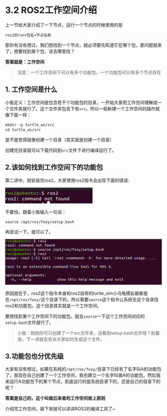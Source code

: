 # 3.2 ROS2工作空间介绍

上一节给大家介绍了一下节点，运行一个节点的时候使用的是

```
ros2的run+包名+节点名称
```

那你有没有想过，我们想找到一个节点，就必须要先知道它在哪个包，那问题就来了，想要找到某个包，该去哪里找？

**答案就是：工作空间**



> 注意：一个工作空间下可以有多个功能包，一个功能包可以有多个节点存在



## 1. 工作空间是什么

小鱼定义：工作空间是包含若干个功能包的目录，一开始大家把工作空间理解成一个文件夹就行了。这个文件夹包含下有`src`。所以一般新建一个工作空间的操作就像下面一样：

```shell
mkdir -p turtle_ws/src
cd turtle_ws/src
```

是不是觉得就像创建一个目录（其实就是创建一个目录）

创建完目录就可以下载代码到`src`文件下进行编译运行了。



## 2.该如何找到工作空间下的功能包

第二讲中，刚安装完ros2，大家使用ros2指令会出现下面的错误:

![image-20210720102200144](3.2ROS2工作空间介绍/imgs/image-20210720102200144.png)

不要怕，跟着小鱼输入一句话：

```
source /opt/ros/foxy/setup.bash
```

再尝试一下，就可以了。

![image-20210720102349238](3.2ROS2工作空间介绍/imgs/image-20210720102349238.png)

原因就在于，ros2这个指令本身和ros2自带的turtle_sim小乌龟模拟器都是在`/opt/ros/foxy/`这个目录下的，所以需要`source`这个指令让系统去这个目录找ros2和功能包，这个目录其实就是一个工作空间。

要想找到某个工作空间下的功能包，就去`source`一下这个工作空间对应的`setup.bash`文件就行了。



> 小鱼：刚刚你可只创建了一个src文件夹，没看到setup.bash文件呀？别着急，下一讲就会告诉大家如何生成这个文件。
> 





## 3.功能包也分优先级

大家有没有想过，如果在系统的`/opt/ros/foxy/`目录下已经有了名字叫A的功能包了，我现在自己创建了一个工作空间，我也建立一个名字叫做A的功能包，然后我来运行A功能包下的某个节点，到底运行的是系统目录下的，还是自己的目录下的呢？

**答案是自己的，这个叫做后来者的工作空间居上原则**





介绍完工作空间，接下来就可以讲讲ROS2的编译工具了~

